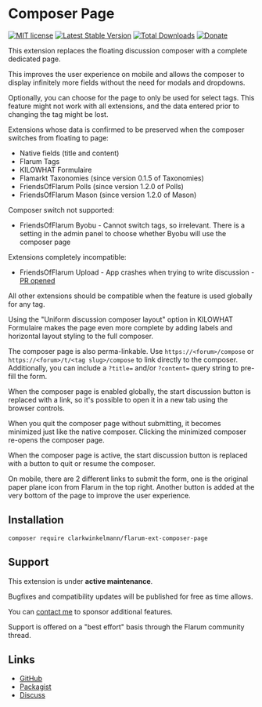 # Composer Page

[![MIT license](https://img.shields.io/badge/license-MIT-blue.svg)](https://github.com/clarkwinkelmann/flarum-ext-composer-page/blob/master/LICENSE.txt) [![Latest Stable Version](https://img.shields.io/packagist/v/clarkwinkelmann/flarum-ext-composer-page.svg)](https://packagist.org/packages/clarkwinkelmann/flarum-ext-composer-page) [![Total Downloads](https://img.shields.io/packagist/dt/clarkwinkelmann/flarum-ext-composer-page.svg)](https://packagist.org/packages/clarkwinkelmann/flarum-ext-composer-page) [![Donate](https://img.shields.io/badge/paypal-donate-yellow.svg)](https://www.paypal.me/clarkwinkelmann)

This extension replaces the floating discussion composer with a complete dedicated page.

This improves the user experience on mobile and allows the composer to display infinitely more fields without the need for modals and dropdowns.

Optionally, you can choose for the page to only be used for select tags.
This feature might not work with all extensions, and the data entered prior to changing the tag might be lost.

Extensions whose data is confirmed to be preserved when the composer switches from floating to page:

- Native fields (title and content)
- Flarum Tags
- KILOWHAT Formulaire
- Flamarkt Taxonomies (since version 0.1.5 of Taxonomies)
- FriendsOfFlarum Polls (since version 1.2.0 of Polls)
- FriendsOfFlarum Mason (since version 1.2.0 of Mason)

Composer switch not supported:

- FriendsOfFlarum Byobu - Cannot switch tags, so irrelevant. There is a setting in the admin panel to choose whether Byobu will use the composer page

Extensions completely incompatible:

- FriendsOfFlarum Upload - App crashes when trying to write discussion - [PR opened](https://github.com/FriendsOfFlarum/upload/pull/327)

All other extensions should be compatible when the feature is used globally for any tag.

Using the "Uniform discussion composer layout" option in KILOWHAT Formulaire makes the page even more complete by adding labels and horizontal layout styling to the full composer.

The composer page is also perma-linkable. Use `https://<forum>/compose` or `https://<forum>/t/<tag slug>/compose` to link directly to the composer.
Additionally, you can include a `?title=` and/or `?content=` query string to pre-fill the form.

When the composer page is enabled globally, the start discussion button is replaced with a link, so it's possible to open it in a new tab using the browser controls.

When you quit the composer page without submitting, it becomes minimized just like the native composer.
Clicking the minimized composer re-opens the composer page.

When the composer page is active, the start discussion button is replaced with a button to quit or resume the composer.

On mobile, there are 2 different links to submit the form, one is the original paper plane icon from Flarum in the top right.
Another button is added at the very bottom of the page to improve the user experience.

## Installation

    composer require clarkwinkelmann/flarum-ext-composer-page

## Support

This extension is under **active maintenance**.

Bugfixes and compatibility updates will be published for free as time allows.

You can [contact me](https://clarkwinkelmann.com/flarum) to sponsor additional features.

Support is offered on a "best effort" basis through the Flarum community thread.

## Links

- [GitHub](https://github.com/clarkwinkelmann/flarum-ext-composer-page)
- [Packagist](https://packagist.org/packages/clarkwinkelmann/flarum-ext-composer-page)
- [Discuss](https://discuss.flarum.org/d/31564)
